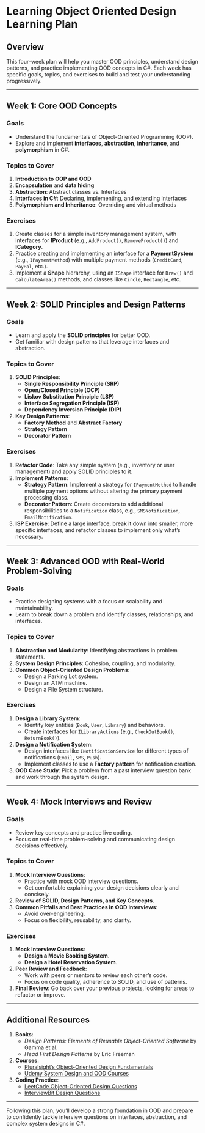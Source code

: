 # Learning Object Oriented Design Learning Plan

## Overview

This four-week plan will help you master OOD principles, understand design patterns, and practice implementing OOD concepts in C#. Each week has specific goals, topics, and exercises to build and test your understanding progressively.

---

## **Week 1: Core OOD Concepts**

### **Goals**

- Understand the fundamentals of Object-Oriented Programming (OOP).
- Explore and implement **interfaces**, **abstraction**, **inheritance**, and **polymorphism** in C#.

### **Topics to Cover**

1. **Introduction to OOP and OOD**
2. **Encapsulation** and **data hiding**
3. **Abstraction**: Abstract classes vs. Interfaces
4. **Interfaces in C#**: Declaring, implementing, and extending interfaces
5. **Polymorphism and Inheritance**: Overriding and virtual methods

### **Exercises**

1. Create classes for a simple inventory management system, with interfaces for **IProduct** (e.g., `AddProduct()`, `RemoveProduct()`) and **ICategory**.
2. Practice creating and implementing an interface for a **PaymentSystem** (e.g., `IPaymentMethod`) with multiple payment methods (`CreditCard`, `PayPal`, etc.).
3. Implement a **Shape** hierarchy, using an `IShape` interface for `Draw()` and `CalculateArea()` methods, and classes like `Circle`, `Rectangle`, etc.

---

## **Week 2: SOLID Principles and Design Patterns**

### **Goals**

- Learn and apply the **SOLID principles** for better OOD.
- Get familiar with design patterns that leverage interfaces and abstraction.

### **Topics to Cover**

1. **SOLID Principles**:
   - **Single Responsibility Principle (SRP)**
   - **Open/Closed Principle (OCP)**
   - **Liskov Substitution Principle (LSP)**
   - **Interface Segregation Principle (ISP)**
   - **Dependency Inversion Principle (DIP)**
2. **Key Design Patterns**:
   - **Factory Method** and **Abstract Factory**
   - **Strategy Pattern**
   - **Decorator Pattern**

### **Exercises**

1. **Refactor Code**: Take any simple system (e.g., inventory or user management) and apply SOLID principles to it.
2. **Implement Patterns**:
   - **Strategy Pattern**: Implement a strategy for `IPaymentMethod` to handle multiple payment options without altering the primary payment processing class.
   - **Decorator Pattern**: Create decorators to add additional responsibilities to a `Notification` class, e.g., `SMSNotification`, `EmailNotification`.
3. **ISP Exercise**: Define a large interface, break it down into smaller, more specific interfaces, and refactor classes to implement only what’s necessary.

---

## **Week 3: Advanced OOD with Real-World Problem-Solving**

### **Goals**

- Practice designing systems with a focus on scalability and maintainability.
- Learn to break down a problem and identify classes, relationships, and interfaces.

### **Topics to Cover**

1. **Abstraction and Modularity**: Identifying abstractions in problem statements.
2. **System Design Principles**: Cohesion, coupling, and modularity.
3. **Common Object-Oriented Design Problems**:
   - Design a Parking Lot system.
   - Design an ATM machine.
   - Design a File System structure.

### **Exercises**

1. **Design a Library System**:
   - Identify key entities (`Book`, `User`, `Library`) and behaviors.
   - Create interfaces for `ILibraryActions` (e.g., `CheckOutBook()`, `ReturnBook()`).
2. **Design a Notification System**:
   - Design interfaces like `INotificationService` for different types of notifications (`Email`, `SMS`, `Push`).
   - Implement classes to use a **Factory pattern** for notification creation.
3. **OOD Case Study**: Pick a problem from a past interview question bank and work through the system design.

---

## **Week 4: Mock Interviews and Review**

### **Goals**

- Review key concepts and practice live coding.
- Focus on real-time problem-solving and communicating design decisions effectively.

### **Topics to Cover**

1. **Mock Interview Questions**:
   - Practice with mock OOD interview questions.
   - Get comfortable explaining your design decisions clearly and concisely.
2. **Review of SOLID, Design Patterns, and Key Concepts**.
3. **Common Pitfalls and Best Practices in OOD Interviews**:
   - Avoid over-engineering.
   - Focus on flexibility, reusability, and clarity.

### **Exercises**

1. **Mock Interview Questions**:
   - **Design a Movie Booking System**.
   - **Design a Hotel Reservation System**.
2. **Peer Review and Feedback**:
   - Work with peers or mentors to review each other’s code.
   - Focus on code quality, adherence to SOLID, and use of patterns.
3. **Final Review**: Go back over your previous projects, looking for areas to refactor or improve.

---

## **Additional Resources**

1. **Books**:
   - _Design Patterns: Elements of Reusable Object-Oriented Software_ by Gamma et al.
   - _Head First Design Patterns_ by Eric Freeman
2. **Courses**:
   - [Pluralsight’s Object-Oriented Design Fundamentals](https://www.pluralsight.com)
   - [Udemy System Design and OOD Courses](https://www.udemy.com)
3. **Coding Practice**:
   - [LeetCode Object-Oriented Design Questions](https://leetcode.com/problemset/all/)
   - [InterviewBit Design Questions](https://www.interviewbit.com/courses/system-design/)

---

Following this plan, you’ll develop a strong foundation in OOD and prepare to confidently tackle interview questions on interfaces, abstraction, and complex system designs in C#.
